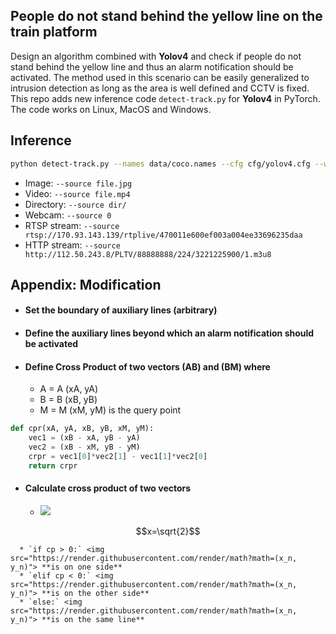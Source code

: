 
## People do not stand behind the yellow line on the train platform

Design an algorithm combined with **Yolov4** and check if people do not stand behind the yellow line and thus an alarm notification should be activated. The method used in this scenario can be easily generalized to intrusion detection as long as the area is well defined and CCTV is fixed. This repo adds new inference code `detect-track.py` for **Yolov4** in PyTorch. The code works on Linux, MacOS and Windows.

## Inference

```bash
python detect-track.py --names data/coco.names --cfg cfg/yolov4.cfg --weights yolov4.weights --img-size 608 --conf-thres 0.4 --iou-thres 0.6 --source CDS32-1300-1400cut3.mp4 --view-img
```

- Image:  `--source file.jpg`
- Video:  `--source file.mp4`
- Directory:  `--source dir/`
- Webcam:  `--source 0`
- RTSP stream:  `--source rtsp://170.93.143.139/rtplive/470011e600ef003a004ee33696235daa`
- HTTP stream:  `--source http://112.50.243.8/PLTV/88888888/224/3221225900/1.m3u8`

## Appendix: Modification

- #### Set the boundary of auxiliary lines (arbitrary)
- #### Define the auxiliary lines beyond which an alarm notification should be activated
- #### Define Cross Product of two vectors (AB) and (BM) where

    * A = A (xA, yA)
    * B = B (xB, yB)
    * M = M (xM, yM) is the query point

```python    
def cpr(xA, yA, xB, yB, xM, yM):
    vec1 = (xB - xA, yB - yA)
    vec2 = (xB - xM, yB - yM)
    crpr = vec1[0]*vec2[1] - vec1[1]*vec2[0]
    return crpr
```

- #### Calculate cross product of two vectors
    
    * <img src="https://render.githubusercontent.com/render/math?math=cp\,=\,cpr (x_1, y_1, x_2, y_2, x_n, y_n)">
    
$$x=\sqrt{2}$$
    

    
      * `if cp > 0:` <img src="https://render.githubusercontent.com/render/math?math=(x_n, y_n)"> **is on one side**
      * `elif cp < 0:` <img src="https://render.githubusercontent.com/render/math?math=(x_n, y_n)"> **is on the other side**
      * `else:` <img src="https://render.githubusercontent.com/render/math?math=(x_n, y_n)"> **is on the same line**


